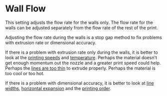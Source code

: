 Wall Flow
====
This setting adjusts the flow rate for the walls only. The flow rate for the walls can be adjusted separately from the flow rate of the rest of the print.

Adjusting the flow rate during the walls is a stop gap method to fix problems with extrusion rate or dimensional accuracy.

If there is a problem with extrusion rate only during the walls, it is better to look at the [printing speeds](./speed_wall.md) and [temperature](material_print_temperature.md). Perhaps the material doesn't get enough momentum out the nozzle and a greater print speed could help. Perhaps the [lines are too thin](wall_line_width.md) to extrude properly. Perhaps the material is too cool or too hot.

If there is a problem with dimensional accuracy, it is better to look at [line widths](wall_line_width.md), [horizontal expansion](xy_offset.md) and the [printing order](outer_inset_first.md).